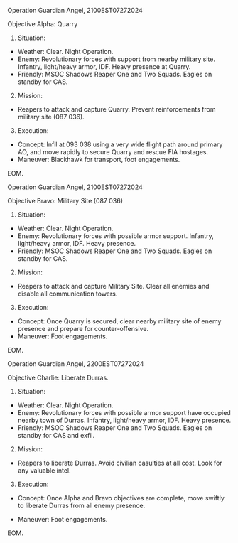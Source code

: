 Operation Guardian Angel, 2100EST07272024

Objective Alpha: Quarry 

1. Situation:

- Weather: Clear. Night Operation. 
- Enemy: Revolutionary forces with support from nearby military site. Infantry, light/heavy armor, IDF. Heavy presence at Quarry.
- Friendly: MSOC Shadows Reaper One and Two Squads. Eagles on standby for CAS. 

2. Mission:

- Reapers to attack and capture Quarry. Prevent reinforcements from military site (087 036).

3. Execution:

- Concept: Infil at 093 038 using a very wide flight path around primary AO, and move rapidly to secure Quarry and rescue FIA hostages.
- Maneuver: Blackhawk for transport, foot engagements.

EOM. 

Operation Guardian Angel, 2100EST07272024

Objective Bravo: Military Site (087 036)

1. Situation:

- Weather: Clear. Night Operation. 
- Enemy: Revolutionary forces with possible armor support. Infantry, light/heavy armor, IDF. Heavy presence. 
- Friendly: MSOC Shadows Reaper One and Two Squads. Eagles on standby for CAS. 

2. Mission:

- Reapers to attack and capture Military Site. Clear all enemies and disable all communication towers.

3. Execution:

- Concept: Once Quarry is secured, clear nearby military site of enemy presence and prepare for counter-offensive. 
- Maneuver: Foot engagements.

EOM. 

Operation Guardian Angel, 2200EST07272024

Objective Charlie: Liberate Durras. 

1. Situation:

- Weather: Clear. Night Operation. 
- Enemy: Revolutionary forces with possible armor support have occupied nearby town of Durras. Infantry, light/heavy armor, IDF. Heavy presence. 
- Friendly: MSOC Shadows Reaper One and Two Squads. Eagles on standby for CAS and exfil. 

2. Mission:

- Reapers to liberate Durras. Avoid civilian casulties at all cost. Look for any valuable intel. 

3. Execution:

- Concept: Once Alpha and Bravo objectives are complete, move swiftly to liberate Durras from all enemy presence. 

- Maneuver: Foot engagements.

EOM. 